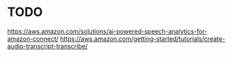 # TODO

https://aws.amazon.com/solutions/ai-powered-speech-analytics-for-amazon-connect/
https://aws.amazon.com/getting-started/tutorials/create-audio-transcript-transcribe/
